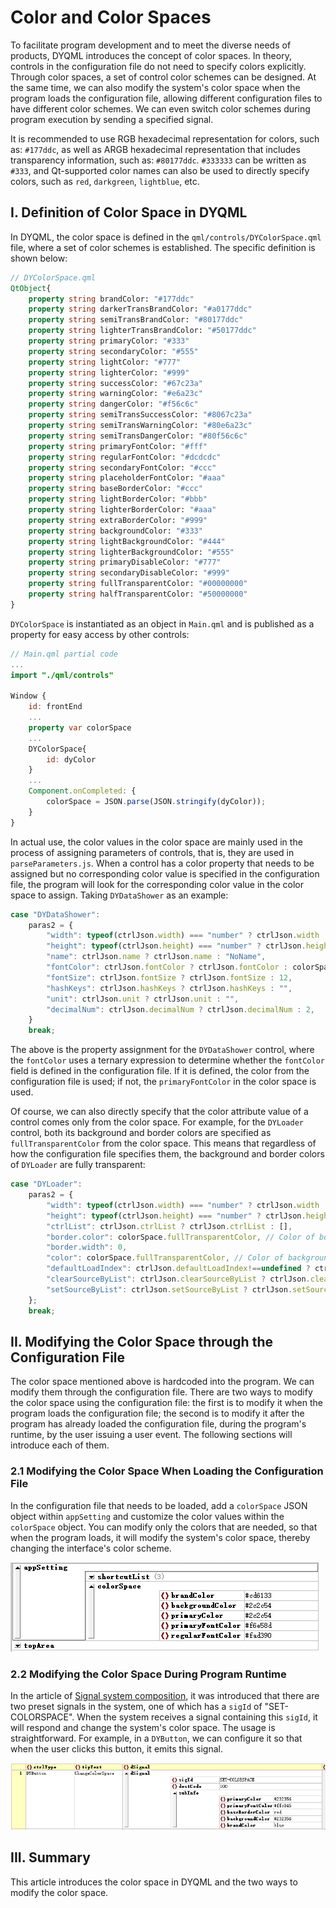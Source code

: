 # Color and Color Spaces

To facilitate program development and to meet the diverse needs of products, DYQML introduces the concept of color spaces. In theory, controls in the configuration file do not need to specify colors explicitly. Through color spaces, a set of control color schemes can be designed. At the same time, we can also modify the system's color space when the program loads the configuration file, allowing different configuration files to have different color schemes. We can even switch color schemes during program execution by sending a specified signal.

It is recommended to use RGB hexadecimal representation for colors, such as: `#177ddc`, as well as ARGB hexadecimal representation that includes transparency information, such as: `#80177ddc`. `#333333` can be written as `#333`, and Qt-supported color names can also be used to directly specify colors, such as `red`, `darkgreen`, `lightblue`, etc.

## I. Definition of Color Space in DYQML

In DYQML, the color space is defined in the `qml/controls/DYColorSpace.qml` file, where a set of color schemes is established. The specific definition is shown below:

```qml
// DYColorSpace.qml
QtObject{
    property string brandColor: "#177ddc"
    property string darkerTransBrandColor: "#a0177ddc"
    property string semiTransBrandColor: "#80177ddc"
    property string lighterTransBrandColor: "#50177ddc"
    property string primaryColor: "#333"
    property string secondaryColor: "#555"
    property string lightColor: "#777"
    property string lighterColor: "#999"
    property string successColor: "#67c23a"
    property string warningColor: "#e6a23c"
    property string dangerColor: "#f56c6c"
    property string semiTransSuccessColor: "#8067c23a"
    property string semiTransWarningColor: "#80e6a23c"
    property string semiTransDangerColor: "#80f56c6c"
    property string primaryFontColor: "#fff"
    property string regularFontColor: "#dcdcdc"
    property string secondaryFontColor: "#ccc"
    property string placeholderFontColor: "#aaa"
    property string baseBorderColor: "#ccc"
    property string lightBorderColor: "#bbb"
    property string lighterBorderColor: "#aaa"
    property string extraBorderColor: "#999"
    property string backgroundColor: "#333"
    property string lightBackgroundColor: "#444"
    property string lighterBackgroundColor: "#555"
    property string primaryDisableColor: "#777"
    property string secondaryDisableColor: "#999"
    property string fullTransparentColor: "#00000000"
    property string halfTransparentColor: "#50000000"
}
```

`DYColorSpace` is instantiated as an object in `Main.qml` and is published as a property for easy access by other controls:

```qml
// Main.qml partial code
...
import "./qml/controls"

Window {
    id: frontEnd
    ...
    property var colorSpace
    ...
    DYColorSpace{
    	id: dyColor
    }
    ...
    Component.onCompleted: {
        colorSpace = JSON.parse(JSON.stringify(dyColor));
    }
}
```

In actual use, the color values in the color space are mainly used in the process of assigning parameters of controls, that is, they are used in `parseParameters.js`. When a control has a color property that needs to be assigned but no corresponding color value is specified in the configuration file, the program will look for the corresponding color value in the color space to assign. Taking `DYDataShower` as an example:

```js
case "DYDataShower":
    paras2 = {
        "width": typeof(ctrlJson.width) === "number" ? ctrlJson.width : 200,
        "height": typeof(ctrlJson.height) === "number" ? ctrlJson.height : 30,
        "name": ctrlJson.name ? ctrlJson.name : "NoName",
        "fontColor": ctrlJson.fontColor ? ctrlJson.fontColor : colorSpace.primaryFontColor, //judge which color to use
        "fontSize": ctrlJson.fontSize ? ctrlJson.fontSize : 12,
        "hashKeys": ctrlJson.hashKeys ? ctrlJson.hashKeys : "",
        "unit": ctrlJson.unit ? ctrlJson.unit : "",
        "decimalNum": ctrlJson.decimalNum ? ctrlJson.decimalNum : 2,
    }
    break;
```

The above is the property assignment for the `DYDataShower` control, where the `fontColor` uses a ternary expression to determine whether the `fontColor` field is defined in the configuration file. If it is defined, the color from the configuration file is used; if not, the `primaryFontColor` in the color space is used.

Of course, we can also directly specify that the color attribute value of a control comes only from the color space. For example, for the `DYLoader` control, both its background and border colors are specified as `fullTransparentColor` from the color space. This means that regardless of how the configuration file specifies them, the background and border colors of `DYLoader` are fully transparent:

```js
case "DYLoader":
    paras2 = {
        "width": typeof(ctrlJson.width) === "number" ? ctrlJson.width : 200,
        "height": typeof(ctrlJson.height) === "number" ? ctrlJson.height : 30,
        "ctrlList": ctrlJson.ctrlList ? ctrlJson.ctrlList : [],
        "border.color": colorSpace.fullTransparentColor, // Color of border is full transparent
        "border.width": 0,
        "color": colorSpace.fullTransparentColor, // Color of background is full transparent
        "defaultLoadIndex": ctrlJson.defaultLoadIndex!==undefined ? ctrlJson.defaultLoadIndex : -1,
        "clearSourceByList": ctrlJson.clearSourceByList ? ctrlJson.clearSourceByList : [],
        "setSourceByList": ctrlJson.setSourceByList ? ctrlJson.setSourceByList : [],
    };
    break;
```

## II. Modifying the Color Space through the Configuration File

The color space mentioned above is hardcoded into the program. We can modify them through the configuration file. There are two ways to modify the color space using the configuration file: the first is to modify it when the program loads the configuration file; the second is to modify it after the program has already loaded the configuration file, during the program's runtime, by the user issuing a user event. The following sections will introduce each of them.

### 2.1 Modifying the Color Space When Loading the Configuration File

In the configuration file that needs to be loaded, add a `colorSpace` JSON object within `appSetting` and customize the color values within the `colorSpace` object. You can modify only the colors that are needed, so that when the program loads, it will modify the system's color space, thereby changing the interface's color scheme.

![1713660946875](5-颜色与颜色空间.assets/1713660946875.png)

### 2.2 Modifying the Color Space During Program Runtime

In the article of [Signal system composition](https://github.com/kongkongthu/DYQML6/blob/master/docs/3-Signal%20system%20composition.md), it was introduced that there are two preset signals in the system, one of which has a `sigId` of "SET-COLORSPACE". When the system receives a signal containing this `sigId`, it will respond and change the system's color space. The usage is straightforward. For example, in a `DYButton`, we can configure it so that when the user clicks this button, it emits this signal.

![1714990962244](5-Color%20and%20Color%20Spaces.assets/1714990962244.png)

## III. Summary

This article introduces the color space in DYQML and the two ways to modify the color space.

